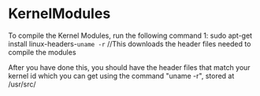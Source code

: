 # KernelModules
To compile the Kernel Modules, run the following command
1: sudo apt-get install linux-headers-`uname -r` //This downloads the header files needed to compile the modules

After you have done this, you should have the header files that match your kernel id which you can get using the command "uname -r", stored at /usr/src/
